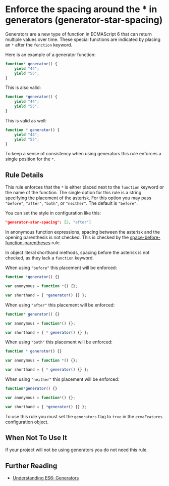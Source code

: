 # Enforce the spacing around the * in generators (generator-star-spacing)

Generators are a new type of function in ECMAScript 6 that can return multiple values over time.
These special functions are indicated by placing an `*` after the `function` keyword.

Here is an example of a generator function:

```js
function* generator() {
    yield "44";
    yield "55";
}
```

This is also valid:

```js
function *generator() {
    yield "44";
    yield "55";
}
```

This is valid as well:

```js
function * generator() {
    yield "44";
    yield "55";
}
```

To keep a sense of consistency when using generators this rule enforces a single position for the `*`.

## Rule Details

This rule enforces that the `*` is either placed next to the `function` keyword or the name of the function. The single
option for this rule is a string specifying the placement of the asterisk. For this option you may pass `"before"`, `"after"`, `"both"`, or `"neither"`. The default is `"before"`.

You can set the style in configuration like this:

```json
"generator-star-spacing": [2, "after"]
```

In anonymous function expressions, spacing between the asterisk and the opening parenthesis is not checked. This is checked by the [space-before-function-parentheses](space-before-function-parentheses.md) rule.

In object literal shorthand methods, spacing before the asterisk is not checked, as they lack a `function` keyword.

When using `"before"` this placement will be enforced:

```js
function *generator() {}

var anonymous = function *() {};

var shorthand = { *generator() {} };
```

When using `"after"` this placement will be enforced:

```js
function* generator() {}

var anonymous = function*() {};

var shorthand = { * generator() {} };
```

When using `"both"` this placement will be enforced:

```js
function * generator() {}

var anonymous = function *() {};

var shorthand = { * generator() {} };
```

When using `"neither"` this placement will be enforced:

```js
function*generator() {}

var anonymous = function*() {};

var shorthand = { *generator() {} };
```

To use this rule you must set the `generators` flag to `true` in the `ecmaFeatures` configuration object.

## When Not To Use It

If your project will not be using generators you do not need this rule.

## Further Reading

* [Understanding ES6: Generators](https://leanpub.com/understandinges6/read/#leanpub-auto-generators)
